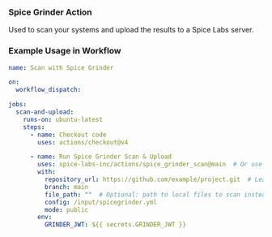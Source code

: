 ### Spice Grinder Action
Used to scan your systems and upload the results to a Spice Labs server.

### Example Usage in Workflow
```yaml
name: Scan with Spice Grinder

on:
  workflow_dispatch:

jobs:
  scan-and-upload:
    runs-on: ubuntu-latest
    steps:
      - name: Checkout code
        uses: actions/checkout@v4

      - name: Run Spice Grinder Scan & Upload
        uses: spice-labs-inc/actions/spice_grinder_scan@main  # Or use a tagged release like @v1
        with:
          repository_url: https://github.com/example/project.git  # Leave blank if using local path
          branch: main
          file_path: ""  # Optional: path to local files to scan instead of repo clone
          config: /input/spicegrinder.yml
          mode: public
        env:
          GRINDER_JWT: ${{ secrets.GRINDER_JWT }}
```
